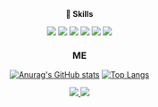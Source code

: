 
<div align="center">
<strong> 💪 Skills </strong>
<p/>
<p>
<img src="https://img.shields.io/badge/HTML5-E34F26?style=flat&logo=HTML5&logoColor=white"/>
<img src="https://img.shields.io/badge/Scss-CC6699?style=flat&logo=Scss&logoColor=white"/>
<img src="https://img.shields.io/badge/CSS3-1572B6?style=flat&logo=CSS3&logoColor=white"/>
<img src="https://img.shields.io/badge/JavaScript-F7DF1E?style=flat&logo=JavaScript&logoColor=white"/>
<img src="https://img.shields.io/badge/TypeScript-3178C6?style=flat&logo=TypeScript&logoColor=white"/>
<img src="https://img.shields.io/badge/React-61DAFB?style=flat&logo=React&logoColor=white"/>
</p>

### ME
[![Anurag's GitHub stats](https://github-readme-stats.vercel.app/api?username=wooinwoo)](https://github.com/anuraghazra/github-readme-stats)
[![Top Langs](https://github-readme-stats.vercel.app/api/top-langs/?username=wooinwoo&layout=compact)](https://github.com/wooinwoo/github-readme-stats)

<a href="https://bhk1324.tistory.com/">
  <img src="https://img.shields.io/badge/Tistory-000000?style=flat&logo=Tistory&logoColor=white"/>
</a>
<a href="mailto:wooin1001@gmail.com" >
<img src="https://img.shields.io/badge/Gmail-EA4335?style=flat&logo=Gmail&logoColor=white"/>
</a>
</div>
<!--
**wooinwoo/wooinwoo** is a ✨ _special_ ✨ repository because its `README.md` (this file) appears on your GitHub profile.

Here are some ideas to get you started:
- 🔭 I’m currently working on ...
- 🌱 I’m currently learning ...
- 👯 I’m looking to collaborate on ...
- 🤔 I’m looking for help with ...
- 💬 Ask me about ...
- 📫 How to reach me: ...
- 😄 Pronouns: ...
- ⚡ Fun fact: ...
-->
